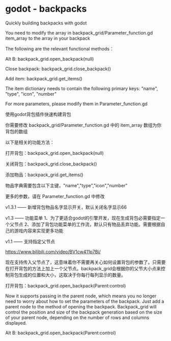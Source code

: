 # godot - backpacks
Quickly building backpacks with godot

You need to modify the array in  backpack_grid/Parameter_function.gd  item_array to the array in your backpack

The following are the relevant functional methods：

Alt B:  backpack_grid.open_backpack(null)

Close backpack:  backpack_grid.close_backpack()

Add item:  backpack_grid.get_items(<Dictionary>)

The item dictionary needs to contain the following primary keys: "name", "type", "icon", "number"

For more parameters, please modify them in Parameter_function.gd



使用godot背包插件快速构建背包

你需要修改 backpack_grid/Parameter_function.gd 中的 item_array 数组为你背包的数组

以下是相关的功能方法：

打开背包：backpack_grid.open_backpack(null)

关闭背包：backpack_grid.close_backpack()

添加物品：backpack_grid.get_items(<Dictionary>)

物品字典需要包含以下主键，"name","type","icon","number"

更多的参数，请在 Parameter_function.gd 中修改

v1.3.1 —— 新增背包物品名字显示开关，默认关闭名字显示66


v1.3 —— 功能菜单
1、为了更适合godot的引擎开发，现在生成背包必需要指定一个父节点
2、添加了背包功能菜单的工作流，默认只有物品丢弃功能。需要根据自己的游戏内容来实现更多功能



v1.1  —— 支持指定父节点

https://www.bilibili.com/video/BV1cw411p7Bi/

现在支持传入父节点了，这意味着你不需要再关心如何设置背包的参数了。只需要在打开背包的方法上加上一个父节点。backpack_grid会根据你的父节大小点来控制背包生成的位置和大小，这取决于你每行每列显示的数量。

打开背包：backpack_grid.open_backpack(Parent:control)



Now it supports passing in the parent node, which means you no longer need to worry about how to set the parameters of the backpack. Just add a parent node to the method of opening the backpack. Backpack_grid will control the position and size of the backpack generation based on the size of your parent node, depending on the number of rows and columns displayed.

Alt B:  backpack_grid.open_backpack(Parent:control)
